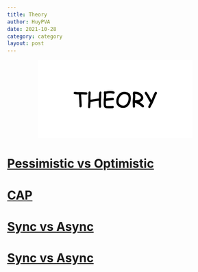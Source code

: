 ```yaml
---
title: Theory
author: HuyPVA
date: 2021-10-28
category: category
layout: post
---
```


<div align="center">
    <img src="../assets/images/theory/theory.png"/>
</div>

# [Pessimistic vs Optimistic](../theory/pessimistic-optimistic)

# [CAP](../theory/CAP)

# [Sync vs Async](../theory/synchronization-asynchronization)

# [Sync vs Async](../theory/consistency)
